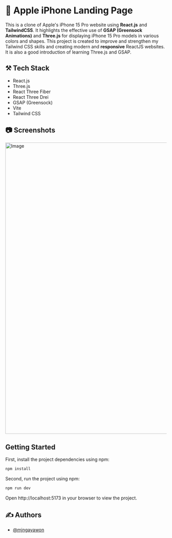 # 📱 Apple iPhone Landing Page

This is a clone of Apple's iPhone 15 Pro website using **React.js** and **TailwindCSS**. It highlights the effective use of **GSAP (Greensock Animations)** and **Three.js** for displaying iPhone 15 Pro models in various colors and shapes. This project is created to improve and strengthen my Tailwind CSS skills and creating modern and **responsive** ReactJS websites. It is also a good introduction of learning Three.js and GSAP.

## ⚒️ Tech Stack

- React.js
- Three.js
- React Three Fiber
- React Three Drei
- GSAP (Greensock)
- Vite
- Tailwind CSS

## 📷 Screenshots

<img width="1899" height="906" alt="Image" src="https://github.com/user-attachments/assets/00870641-0f8e-4bfb-9d78-dc96717d0944" />

## Getting Started

First, install the project dependencies using npm:

```bash
npm install
```

Second, run the project using npm:

```bash
npm run dev
```

Open http://localhost:5173 in your browser to view the project.

## ✍️ Authors

- [@mjngayawon](https://github.com/mjngayawon)
